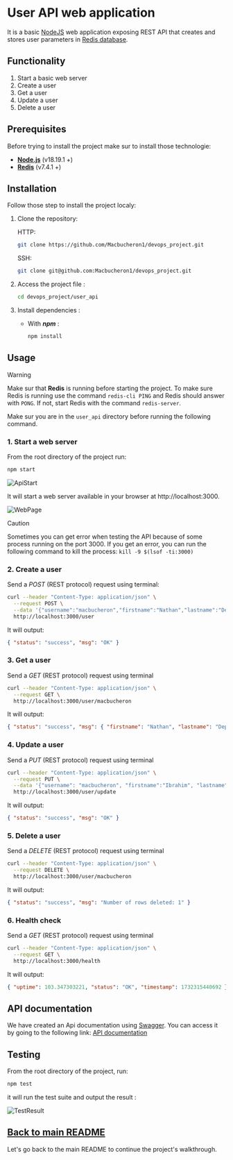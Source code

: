 # User API web application

It is a basic [NodeJS](https://nodejs.org/en) web application exposing REST API that creates and stores user parameters in [Redis database](https://redis.io/).

## Functionality

1. Start a basic web server
2. Create a user
3. Get a user
4. Update a user
5. Delete a user

## Prerequisites

Before trying to install the project make sur to install those technologie:

- **[Node.js](https://nodejs.org/en/download/package-manager)** (v18.19.1 +)
- **[Redis](https://redis.io/docs/latest/operate/oss_and_stack/install/install-redis/)** (v7.4.1 +)

## Installation

Follow those step to install the project localy:

1. Clone the repository:

   HTTP:
    ```bash
    git clone https://github.com/Macbucheron1/devops_project.git
    ```
    SSH:
    ```bash
    git clone git@github.com:Macbucheron1/devops_project.git
    ```

2. Access the project file :

   ```bash
   cd devops_project/user_api
   ```

3. Install dependencies :

   - With _**npm**_ :

     ```bash
     npm install
     ```

## Usage

> [!WARNING]
> Make sur that **Redis** is running before starting the project. To make sure Redis is running use the command `redis-cli PING` and Redis should answer with `PONG`. If not, start Redis with the command `redis-server`.

Make sur you are in the `user_api` directory before running the following command.

### 1. Start a web server

From the root directory of the project run:

```bash
npm start
```

![ApiStart](../images/user_api/ApiStart.png)

It will start a web server available in your browser at http://localhost:3000.

![WebPage](../images/user_api/WebPage.png)

> [!CAUTION] 
> Sometimes you can get error when testing the API because of some process running on the port 3000. If you get an error, you can run the following command to kill the process: `kill -9 $(lsof -ti:3000)`

### 2. Create a user

Send a _POST_ (REST protocol) request using terminal:

```bash
curl --header "Content-Type: application/json" \
  --request POST \
  --data '{"username":"macbucheron","firstname":"Nathan","lastname":"Deprat"}' \
  http://localhost:3000/user
```

It will output:

```json
{ "status": "success", "msg": "OK" }
```

### 3. Get a user

Send a _GET_ (REST protocol) request using terminal

```bash
curl --header "Content-Type: application/json" \
  --request GET \
  http://localhost:3000/user/macbucheron
```

It will output:

```json
{ "status": "success", "msg": { "firstname": "Nathan", "lastname": "Deprat" } }
```

### 4. Update a user

Send a _PUT_ (REST protocol) request using terminal

```bash
curl --header "Content-Type: application/json" \
  --request PUT \
  --data '{"username": "macbucheron", "firstname":"Ibrahim", "lastname":"Diallo"}' \
  http://localhost:3000/user/update
```

It will output:

```json
{ "status": "success", "msg": "OK" }
```

### 5. Delete a user

Send a _DELETE_ (REST protocol) request using terminal

```bash
curl --header "Content-Type: application/json" \
  --request DELETE \
  http://localhost:3000/user/macbucheron
```

It will output:

```json
{ "status": "success", "msg": "Number of rows deleted: 1" }
```

### 6. Health check 

Send a _GET_ (REST protocol) request using terminal

```bash
curl --header "Content-Type: application/json" \
  --request GET \
  http://localhost:3000/health
```

It will output:

```json
{ "uptime": 103.347303221, "status": "OK", "timestamp": 1732315440692 }
```

## API documentation

We have created an Api documentation using [Swagger](https://swagger.io/). You can access it by going to the following link: [API documentation](http://localhost:3000/api-docs/)

## Testing

From the root directory of the project, run:

```bash
npm test
```

it will run the test suite and output the result :

![TestResult](../images/user_api/TestResult.png)

## [Back to main README](../README.md#1-create-a-web-application)

Let's go back to the main README to continue the project's walkthrough.